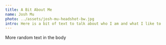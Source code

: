 ```yaml
---
title: A Bit About Me
name: Josh Mu
photo: ../assets/josh-mu-headshot-bw.jpg
intro: Here is a bit of text to talk about who I am and what I like to get up to. =)
---
```

More random text in the body